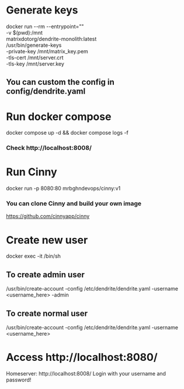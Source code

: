 # Generate keys
docker run --rm --entrypoint="" \
  -v $(pwd):/mnt \
  matrixdotorg/dendrite-monolith:latest \
  /usr/bin/generate-keys \
  -private-key /mnt/matrix_key.pem \
  -tls-cert /mnt/server.crt \
  -tls-key /mnt/server.key

## You can custom the config in config/dendrite.yaml

# Run docker compose
docker compose up -d && docker compose logs -f

### Check http://localhost:8008/

# Run Cinny
docker run -p 8080:80 mrbghndevops/cinny:v1
### You can clone Cinny and build your own image
https://github.com/cinnyapp/cinny

# Create new user
docker exec -it <container matrix> /bin/sh
## To create admin user
/usr/bin/create-account -config /etc/dendrite/dendrite.yaml -username <username_here> -admin
## To create normal user
/usr/bin/create-account -config /etc/dendrite/dendrite.yaml -username <username_here>

# Access http://localhost:8080/
Homeserver: http://localhost:8008/
Login with your username and password!